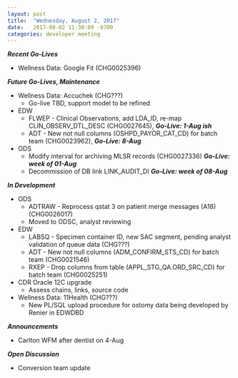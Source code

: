 ```yaml
---
layout: post
title:  "Wednesday, August 2, 2017"
date:   2017-08-02 11:30:00 -0700
categories: developer meeting
---
```

**_Recent Go-Lives_**
* Wellness Data: Google Fit (CHG0025396)

**_Future Go-Lives, Maintenance_**
* Wellness Data: Accuchek (CHG???)
	* Go-live TBD, support model to be refined
* EDW
	* FLWEP - Clinical Observations, add LDA_ID, re-map CLIN_OBSERV_DTL_DESC (CHG0027645), **_Go-Live: 1-Aug ish_**
	* ADT - New not null columns (OSHPD_PAYOR_CAT_CD) for batch team (CHG0023962), **_Go-Live: 8-Aug_**
* ODS
	* Modify interval for archiving MLSR records (CHG0027336) **_Go-Live: week of 01-Aug_**
	* Decommission of DB link LINK_AUDIT_DI **_Go-Live: week of 08-Aug_**
  
**_In Development_**
* ODS
	* ADTRAW - Reprocess qstat 3 on patient merge messages (A18) (CHG0026017)
  * Moved to ODSC, analyst reviewing
* EDW
	* LABSQ - Specimen container ID, new SAC segment, pending analyst validation of queue data (CHG???)
	* ADT -  New not null columns (ADM_CONFIRM_STS_CD) for batch team (CHG0021546)
	* RXEP - Drop columns from table (APPL_STG_QA.ORD_SRC_CD) for batch team (CHG0025251)
* CDR Oracle 12C upgrade
  * Assess chains, links, source code
* Wellness Data: 11Health (CHG???)
  * New PL/SQL upload procedure for ostomy data being developed by Renier in EDWDBD

**_Announcements_**
* Carlton WFM after dentist on 4-Aug

**_Open Discussion_**
* Conversion team update
